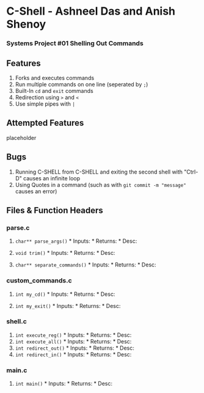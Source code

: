 # C-Shell - Ashneel Das and Anish Shenoy
### Systems Project #01 Shelling Out Commands

## Features
1. Forks and executes commands
2. Run multiple commands on one line (seperated by ```;```)
3. Built-In ```cd``` and ```exit``` commands
4. Redirection using ```>``` and ```<```
5. Use simple pipes with ```|```

## Attempted Features
placeholder

## Bugs
1. Running C-SHELL from C-SHELL and exiting the second shell with "Ctrl-D" causes an infinite loop
2. Using Quotes in a command (such as with ```git commit -m "message"``` causes an error)

## Files & Function Headers

### parse.c
  1. ```char** parse_args()```
    * Inputs:
    * Returns:
    * Desc:

  2. ```void trim()```
    * Inputs:
    * Returns:
    * Desc:

  3. ```char** separate_commands()```
    * Inputs:
    * Returns:
    * Desc:

### custom_commands.c
  1. ```int my_cd()```
    * Inputs:
    * Returns:
    * Desc:

  2. ```int my_exit()```
    * Inputs:
    * Returns:
    * Desc:

### shell.c
  1. ```int execute_reg()```
    * Inputs:
    * Returns:
    * Desc:
  2. ```int execute_all()```
    * Inputs:
    * Returns:
    * Desc:
  3. ```int redirect_out()```
    * Inputs:
    * Returns:
    * Desc:
  4. ```int redirect_in()```
    * Inputs:
    * Returns:
    * Desc:

### main.c
  1. ```int main()```
    * Inputs:
    * Returns:
    * Desc:

